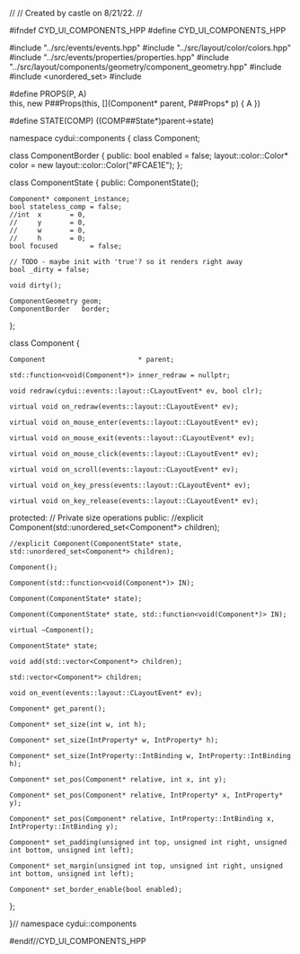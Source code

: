 //
// Created by castle on 8/21/22.
//

#ifndef CYD_UI_COMPONENTS_HPP
#define CYD_UI_COMPONENTS_HPP

#include "../src/events/events.hpp"
#include "../src/layout/color/colors.hpp"
#include "../src/events/properties/properties.hpp"
#include "../src/layout/components/geometry/component_geometry.hpp"
#include <vector>
#include <unordered_set>
#include <functional>


#define PROPS(P, A)                                                            \
  this, new P##Props(this, [](Component* parent, P##Props* p) { A })

#define STATE(COMP) ((COMP##State*)parent->state)

namespace cydui::components {
  class Component;
  
  class ComponentBorder {
  public:
    bool enabled = false;
    layout::color::Color* color = new layout::color::Color("#FCAE1E");
  };
  
  class ComponentState {
  public:
    ComponentState();
    
    Component* component_instance;
    bool stateless_comp = false;
    //int  x       = 0,
    //     y       = 0,
    //     w       = 0,
    //     h       = 0;
    bool focused        = false;
    
    // TODO - maybe init with 'true'? so it renders right away
    bool _dirty = false;
    
    void dirty();
    
    ComponentGeometry geom;
    ComponentBorder   border;
  };
  
  class Component {
    
    Component                       * parent;
    
    std::function<void(Component*)> inner_redraw = nullptr;
    
    void redraw(cydui::events::layout::CLayoutEvent* ev, bool clr);
    
    virtual void on_redraw(events::layout::CLayoutEvent* ev);
    
    virtual void on_mouse_enter(events::layout::CLayoutEvent* ev);
    
    virtual void on_mouse_exit(events::layout::CLayoutEvent* ev);
    
    virtual void on_mouse_click(events::layout::CLayoutEvent* ev);
    
    virtual void on_scroll(events::layout::CLayoutEvent* ev);
    
    virtual void on_key_press(events::layout::CLayoutEvent* ev);
    
    virtual void on_key_release(events::layout::CLayoutEvent* ev);
  
  protected:
    // Private size operations
  public:
    //explicit Component(std::unordered_set<Component*> children);
    
    //explicit Component(ComponentState* state, std::unordered_set<Component*> children);
    
    Component();
    
    Component(std::function<void(Component*)> IN);
    
    Component(ComponentState* state);
    
    Component(ComponentState* state, std::function<void(Component*)> IN);
    
    virtual ~Component();
    
    ComponentState* state;
    
    void add(std::vector<Component*> children);
    
    std::vector<Component*> children;
    
    void on_event(events::layout::CLayoutEvent* ev);
    
    Component* get_parent();
    
    Component* set_size(int w, int h);
    
    Component* set_size(IntProperty* w, IntProperty* h);
    
    Component* set_size(IntProperty::IntBinding w, IntProperty::IntBinding h);
    
    Component* set_pos(Component* relative, int x, int y);
    
    Component* set_pos(Component* relative, IntProperty* x, IntProperty* y);
    
    Component* set_pos(Component* relative, IntProperty::IntBinding x, IntProperty::IntBinding y);
    
    Component* set_padding(unsigned int top, unsigned int right, unsigned int bottom, unsigned int left);
    
    Component* set_margin(unsigned int top, unsigned int right, unsigned int bottom, unsigned int left);
    
    Component* set_border_enable(bool enabled);
  };
  
}// namespace cydui::components

#endif//CYD_UI_COMPONENTS_HPP
